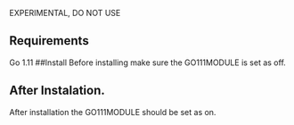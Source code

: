 EXPERIMENTAL, DO NOT USE
## Requirements
Go 1.11
##Install
Before installing make sure the GO111MODULE is set as off. 
## After Instalation.
After installation the GO111MODULE should be set as on.